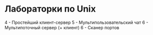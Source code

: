 # Лабораторки по Unix
4 - Простейший клиент-сервер
5 - Мультипользовательский чат
6 - Мультипоточный сервер (+ клиент)
6 - Сканер портов
